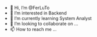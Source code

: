 - 👋 Hi, I’m @FerLuTo
- 👀 I’m interested in Backend
- 🌱 I’m currently learning System Analyst
- 💞️ I’m looking to collaborate on ...
- 📫 How to reach me ...

<!---
FerLuTo/FerLuTo is a ✨ special ✨ repository because its `README.md` (this file) appears on your GitHub profile.
You can click the Preview link to take a look at your changes.
--->
